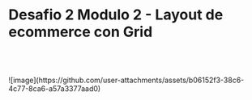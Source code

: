 <h1> Desafio 2 Modulo 2 - <strong> Layout de ecommerce con Grid</strong> </h1>
<br>

<br>
<br>
![image](https://github.com/user-attachments/assets/b06152f3-38c6-4c77-8ca6-a57a3377aad0)
